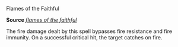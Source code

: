 Flames of the Faithful

**Source** [_flames of the faithful_](advanced/spells/flamesOfTheFaithful.md#_flames-of-the-faithful)

The fire damage dealt by this spell bypasses fire resistance and fire immunity. On a successful critical hit, the target catches on fire.


